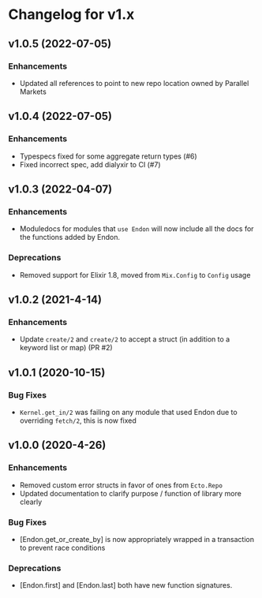 # Changelog for v1.x

## v1.0.5 (2022-07-05)

### Enhancements

  * Updated all references to point to new repo location owned by Parallel Markets

## v1.0.4 (2022-07-05)

### Enhancements

  * Typespecs fixed for some aggregate return types (#6)
  * Fixed incorrect spec, add dialyxir to CI (#7)

## v1.0.3 (2022-04-07)

### Enhancements

  * Moduledocs for modules that `use Endon` will now include all the docs for the functions added by Endon.

### Deprecations

  * Removed support for Elixir 1.8, moved from `Mix.Config` to `Config` usage

## v1.0.2 (2021-4-14)

### Enhancements

  * Update `create/2` and `create/2` to accept a struct (in addition to a keyword list or map) (PR #2)

## v1.0.1 (2020-10-15)

### Bug Fixes

 * `Kernel.get_in/2` was failing on any module that used Endon due to overriding `fetch/2`, this is now fixed

## v1.0.0 (2020-4-26)

### Enhancements

  * Removed custom error structs in favor of ones from `Ecto.Repo`
  * Updated documentation to clarify purpose / function of library more clearly

### Bug Fixes

  * [Endon.get_or_create_by] is now appropriately wrapped in a transaction to prevent race conditions

### Deprecations

  * [Endon.first] and [Endon.last] both have new function signatures.
